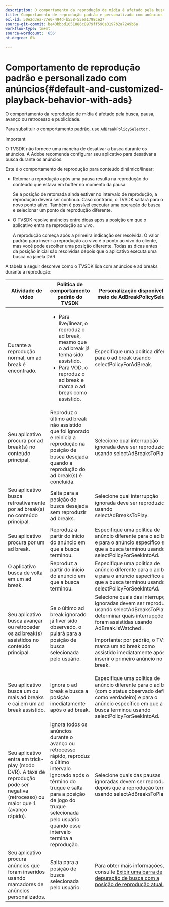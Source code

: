 ```yaml
---
description: O comportamento da reprodução de mídia é afetado pela busca, pausa, avanço ou retrocesso e publicidade.
title: Comportamento de reprodução padrão e personalizado com anúncios
exl-id: 50e2d3ea-77e0-494d-b558-55ea1798ce27
source-git-commit: be43bbbd1051886c8979ff590a3197b2a7249b6a
workflow-type: tm+mt
source-wordcount: '656'
ht-degree: 0%

---
```


# Comportamento de reprodução padrão e personalizado com anúncios{#default-and-customized-playback-behavior-with-ads}

O comportamento da reprodução de mídia é afetado pela busca, pausa, avanço ou retrocesso e publicidade.

Para substituir o comportamento padrão, use `AdBreakPolicySelector` .

>[!IMPORTANT]
>
>O TVSDK não fornece uma maneira de desativar a busca durante os anúncios. A Adobe recomenda configurar seu aplicativo para desativar a busca durante os anúncios.

Este é o comportamento de reprodução para conteúdo dinâmico/linear:

* Retomar a reprodução após uma pausa resulta na reprodução do conteúdo que estava em buffer no momento da pausa.

   Se a posição de retomada ainda estiver no intervalo de reprodução, a reprodução deverá ser contínua. Caso contrário, o TVSDK saltará para o novo ponto ativo. Também é possível executar uma operação de busca e selecionar um ponto de reprodução diferente.
* O TVSDK resolve anúncios entre dicas após a posição em que o aplicativo entra na reprodução ao vivo.

   A reprodução começa após a primeira indicação ser resolvida. O valor padrão para inserir a reprodução ao vivo é o ponto ao vivo do cliente, mas você pode escolher uma posição diferente. Todas as dicas antes da posição inicial são resolvidas depois que o aplicativo executa uma busca na janela DVR.

A tabela a seguir descreve como o TVSDK lida com anúncios e ad breaks durante a reprodução:

<table id="table_466538B1C2A646B89EB4F9AA111203BE"> 
 <thead> 
  <tr> 
   <th colname="col1" class="entry"> Atividade de vídeo </th> 
   <th colname="col2" class="entry"> Política de comportamento padrão do TVSDK </th> 
   <th colname="col3" class="entry">Personalização disponível por meio de <span class="codeph"> AdBreakPolicySelector </span> </th> 
  </tr>
 </thead>
 <tbody> 
  <tr> 
   <td colname="col1"> Durante a reprodução normal, um ad break é encontrado. </td> 
   <td colname="col2"> 
    <ul id="ul_10D2638676EA4ADDA718E61BD4FDC1D2"> 
     <li id="li_D5CC30F063934C738971E2E8AF00C137"> Para live/linear, o reproduz o ad break, mesmo que o ad break já tenha sido assistido. </li> 
     <li id="li_D962C0938DA74186AE99D117E5A74E38">Para VOD, o reproduz o ad break e marca o ad break como assistido. </li> 
    </ul> </td> 
   <td colname="col3">Especifique uma política diferente para o ad break usando <span class="codeph"> selectPolicyForAdBreak</span>. </td> 
  </tr> 
  <tr> 
   <td colname="col1"> Seu aplicativo procura por ad break(s) no conteúdo principal. </td> 
   <td colname="col2"> Reproduz o último ad break não assistido que foi ignorado e reinicia a reprodução na posição de busca desejada quando a reprodução do ad break(s) é concluída. </td> 
   <td colname="col3">Selecione qual interrupção ignorada deve ser reproduzida usando <span class="codeph"> selectAdBreaksToPlay</span>. </td> 
  </tr> 
  <tr> 
   <td colname="col1"> Seu aplicativo busca retroativamente por ad break(s) no conteúdo principal. </td> 
   <td colname="col2"> Salta para a posição de busca desejada sem reproduzir ad breaks. </td> 
   <td colname="col3">Selecione qual interrupção ignorada deve ser reproduzida usando <span class="codeph"> selectAdBreaksToPlay</span>.                      </td> 
  </tr> 
  <tr> 
   <td colname="col1"> Seu aplicativo procura por um ad break. </td> 
   <td colname="col2"> Reproduz a partir do início do anúncio em que a busca terminou. </td> 
   <td colname="col3">Especifique uma política de anúncio diferente para o ad break e para o anúncio específico em que a busca terminou usando <span class="codeph"> selectPolicyForSeekIntoAd</span>. </td> 
  </tr> 
  <tr> 
   <td colname="col1"> O aplicativo busca de volta em um ad break. </td> 
   <td colname="col2"> Reproduz a partir do início do anúncio em que a busca terminou. </td> 
   <td colname="col3">Especifique uma política de anúncio diferente para o ad break e para o anúncio específico em que a busca terminou usando <span class="codeph"> selectPolicyForSeekIntoAd</span>. </td> 
  </tr> 
  <tr> 
   <td colname="col1"> Seu aplicativo busca avançar ou retroceder os ad break(s) assistidos no conteúdo principal. </td> 
   <td colname="col2"> Se o último ad break ignorado já tiver sido observado, o pulará para a posição de busca selecionada pelo usuário. </td> 
   <td colname="col3">Selecione quais das interrupções ignoradas devem ser reproduzidas usando <span class="codeph"> selectAdBreaksToPlay</span> e determinar quais interrupções já foram assistidas usando <span class="codeph"> AdBreak.isWatched</span> . <p>Importante: por padrão, o TVSDK marca um ad break como assistido imediatamente após inserir o primeiro anúncio no ad break. </p> </td> 
  </tr> 
  <tr> 
   <td colname="col1"> Seu aplicativo busca um ou mais ad breaks e cai em um ad break assistido. </td> 
   <td colname="col2"> Ignora o ad break e busca a posição imediatamente após o ad break. </td> 
   <td colname="col3">Especifique uma política de anúncio diferente para o ad break (com o status observado definido como verdadeiro) e para o anúncio específico em que a busca terminou usando <span class="codeph"> selectPolicyForSeekIntoAd</span>. </td> 
  </tr> 
  <tr> 
   <td colname="col1"> Seu aplicativo entra em trick-play (modo DVR). A taxa de reprodução pode ser negativa (retrocesso) ou maior que 1 (avanço rápido). </td> 
   <td colname="col2"> Ignora todos os anúncios durante o avanço ou retrocesso rápido, reproduz o último intervalo ignorado após o término do truque e salta para a posição de jogo do truque selecionada pelo usuário quando esse intervalo termina a reprodução. </td> 
   <td colname="col3">Selecione quais das pausas ignoradas devem ser reproduzidas depois que a reprodução terminar usando <span class="codeph"> selectAdBreaksToPlay</span>. </td> 
  </tr> 
  <tr> 
   <td colname="col1"> Seu aplicativo procura anúncios que foram inseridos usando marcadores de anúncios personalizados. </td> 
   <td colname="col2"> Salta para a posição de busca selecionada pelo usuário. </td> 
   <td colname="col3">Para obter mais informações, consulte <a href="../../tvsdk-2.7-for-android/content-playback-options/ui-configure/t-psdk-android-2.7-ui-seek-scrub-bar-display.md" format="dita" scope="local"> Exibir uma barra de depuração de busca com a posição de reprodução atual...</a> </td> 
  </tr> 
 </tbody> 
</table>
